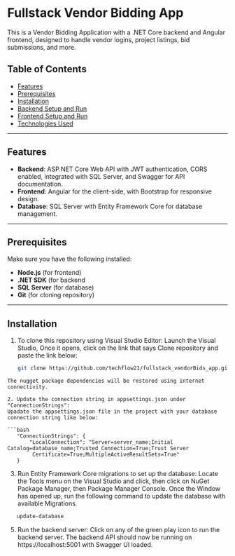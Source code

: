 # Fullstack Vendor Bidding App
This is a Vendor Bidding Application with a .NET Core backend and Angular frontend, designed to handle vendor logins, project listings, bid submissions, and more.

## Table of Contents

- [Features](#features)
- [Prerequisites](#prerequisites)
- [Installation](#installation)
- [Backend Setup and Run](#backend-setup-and-run)
- [Frontend Setup and Run](#frontend-setup-and-run)
- [Technologies Used](#technologies-used)

---

## Features

- **Backend**: ASP.NET Core Web API with JWT authentication, CORS enabled, integrated with SQL Server, and Swagger for API documentation.
- **Frontend**: Angular for the client-side, with Bootstrap for responsive design.
- **Database**: SQL Server with Entity Framework Core for database management.

---

## Prerequisites

Make sure you have the following installed:

- **Node.js** (for frontend)
- **.NET SDK** (for backend
- **SQL Server** (for database)
- **Git** (for cloning repository)

---

## Installation

1. To clone this repository using Visual Studio Editor:
Launch the Visual Studio, Once it opens, click on the link that says Clone repository and paste the link below:
   ```bash
   git clone https://github.com/techflow21/fullstack_vendorBids_app.git
```
The nugget package dependencies will be restored using internet connectivity.

2. Update the connection string in appsettings.json under "ConnectionStrings":
Upadate the appsettings.json file in the project with your database connection string like below:

```bash
   "ConnectionStrings": {
       "LocalConnection": "Server=server_name;Initial Catalog=database_name;Trusted_Connection=True;Trust Server   
        Certificate=True;MultipleActiveResultSets=True"
   }
```

3. Run Entity Framework Core migrations to set up the database:
Locate the Tools menu on the Visual Studio and click, then click on NuGet Package Manager, then Package Manager Console.
Once the Window has opened up, run the following command to update the database with available Migrations.
```bash
   update-database
```
5. Run the backend server:
Click on any of the green play icon to run the backend server.
The backend API should now be running on https://localhost:5001 with Swagger UI loaded.
